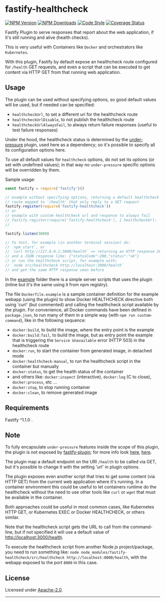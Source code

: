 # fastify-healthcheck

  [![NPM Version](https://img.shields.io/npm/v/fastify-healthcheck.svg?style=flat)](https://npmjs.org/package/fastify-healthcheck/)
  [![NPM Downloads](https://img.shields.io/npm/dm/fastify-healthcheck.svg?style=flat)](https://npmjs.org/package/fastify-healthcheck/)
  [![Code Style](https://img.shields.io/badge/code%20style-standard-brightgreen.svg?style=flat)](http://standardjs.com/)
  [![Coverage Status](https://coveralls.io/repos/github/smartiniOnGitHub/fastify-healthcheck/badge.svg?branch=master)](https://coveralls.io/github/smartiniOnGitHub/fastify-healthcheck/?branch=master)

Fastify Plugin to serve responses that report about the web application,
if it's still running and alive (health checks).

This is very useful with Containers like `Docker`
and orchestrators like `Kubernetes`.

With this plugin, Fastify by default expose an healthcheck route configured
for `/health` GET requests, and even a script that can be executed to get
content via HTTP GET from that running web application.


## Usage

The plugin can be used without specifying options, so good default values
will be used, but if needed can be specified:
- `healthcheckUrl`, to set a different uri for the healthcheck route
- `healthcheckUrlDisable`, to not publish the healthcheck route
- `healthcheckUrlAlwaysFail`, to always return failure responses (useful to test failure responses)

Under the hood, the healthcheck status is determined by the 
[under-pressure](https://www.npmjs.com/package/under-pressure) plugin, 
used here as a dependency; so it's possible to specify all its
configuration options here.

To use all default values for `healthcheck` options, do not set its options
(or set with undefined values); in that way no `under-pressure` specific
options will be overridden by them.


Sample usage:

```js
const fastify = require('fastify')()

// example without specifying options, returning a default healthcheck
// route mapped to '/health' that only reply to a GET request
fastify.register(require('fastify-healthcheck'))
// or
// example with custom healthcheck url and response to always fail
// fastify.register(require('fastify-healthcheck'), { healthcheckUrl: '/custom-health', healthcheckUrlAlwaysFail: true })
//

fastify.listen(3000)

// To test, for example (in another terminal session) do:
// `npm start`, or
// `curl http://127.0.0.1:3000/health` => returning an HTTP response 200 (OK)
// and a JSON response like: {"statusCode":200,"status":"ok"}
// or run the healthcheck script, for example with:
// `node src/healthcheck http://localhost:3000/health`
// and get the same HTTP response seen before
```

In the [example](./example/) folder there is a simple server scripts that
uses the plugin (inline but it's the same using it from npm registry).

The file `Dockerfile.example` is a sample container definition for
the example webapp (using the plugin) to show Docker HEALTHCHECK directive
both using 'curl' (but commented) and calling the healthcheck script
available by the plugin.
For convenience, all Docker commands have been defined in `package.json`,
to run many of them in a simple way (with `npm run custom-command`),
like in the following sequence:
- `docker:build`, to build the image, where the entry point is the example
- `docker:build:fail`, to build the image, but as entry point the example
  that is triggering the `Service Unavailable` error (HTTP 503) in the
  healthcheck route
- `docker:run`, to start the container from generated image, 
  in detached mode
- `docker:healthcheck-manual`, to run the healthcheck script in the
  container but manually
- `docker:status`, to get the health status of the container
- and others like: `docker:inspect` (interactive), `docker:log`
  (<CTRL>C to close), `docker:process`, etc ...
- `docker:stop`, to stop running container
- `docker:clean`, to remove generated image


## Requirements

Fastify ^1.1.0 .


## Note

To fully encapsulate `under-pressure` features inside the scope 
of this plugin, the plugin is not exposed by [fastify-plugin](https://github.com/fastify/fastify-plugin);
for more info look [here](https://github.com/fastify/fastify/blob/master/docs/Plugins.md#handle-the-scope), [here](https://github.com/fastify/fastify/blob/master/docs/Plugins-Guide.md#how-to-handle-encapsulation-and-distribution).

The plugin map a default endpoint on the URI `/health` to be
called via GET, but it's possible to change it with the setting 'url'
in plugin options.

The plugin exposes even another script that tries to get some content
(via HTTP GET) from the current web application where it's running.
In a container environment this could be useful to let containers runtime
do the healthcheck without the need to use other tools
like `curl` or `wget` that must be available in the container.

Both approaches could be useful in most common cases, like
Kubernetes HTTP GET, or Kubernetes EXEC or Docker HEALTHCHECK,
or others similar.

Note that the healthcheck script gets the URL to call from the command-line,
but if not specified it will use a default value of 
[http://localhost:3000/health](http://localhost:3000/health).

To execute the healthcheck script from another Node.js project/package, 
you need to run something like: 
`node node_modules/fastify-healthcheck/src/healthcheck http://localhost:8000/health`,
with the webapp exposed to the port `8000` in this case.


## License

Licensed under [Apache-2.0](./LICENSE).

----
